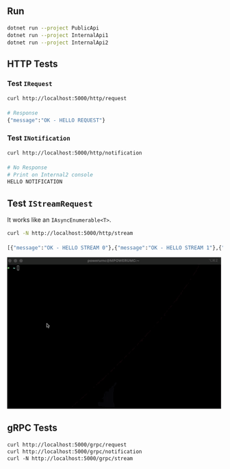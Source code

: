 ## Run

```bash
dotnet run --project PublicApi
dotnet run --project InternalApi1
dotnet run --project InternalApi2
```

## HTTP Tests

### Test `IRequest`

```bash
curl http://localhost:5000/http/request

# Response
{"message":"OK - HELLO REQUEST"}
```

### Test `INotification`
```bash
curl http://localhost:5000/http/notification

# No Response
# Print on Internal2 console
HELLO NOTIFICATION
```

## Test `IStreamRequest`

It works like an `IAsyncEnumerable<T>`.
```bash
curl -N http://localhost:5000/http/stream

[{"message":"OK - HELLO STREAM 0"},{"message":"OK - HELLO STREAM 1"},{"message":"OK - HELLO STREAM 2"},{"message":"OK - HELLO STREAM 3"},{"message":"OK - HELLO STREAM 4"},{"message":"OK - HELLO STREAM 5"},{"message":"OK - HELLO STREAM 6"},{"message":"OK - HELLO STREAM 7"},{"message":"OK - HELLO STREAM 8"},{"message":"OK - HELLO STREAM 9"}]
```
![Stream Response](../assets/examples/http/stream-response.gif)

## gRPC Tests

```
curl http://localhost:5000/grpc/request
curl http://localhost:5000/grpc/notification
curl -N http://localhost:5000/grpc/stream
```